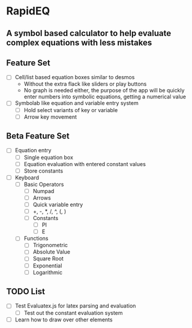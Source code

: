 # RapidEQ

## A symbol based calculator to help evaluate complex equations with less mistakes

## Feature Set

- [ ] Cell/list based equation boxes similar to desmos
  - Without the extra flack like sliders or play buttons
  - No graph is needed either, the purpose of the app will be quickly enter numbers into symbolic equations, getting a numerical value
- [ ] Symbolab like equation and variable entry system
  - [ ] Hold select variants of key or variable
  - [ ] Arrow key movement

## Beta Feature Set

- [ ] Equation entry
  - [ ] Single equation box
  - [ ] Equation evaluation with entered constant values
  - [ ] Store constants
- [ ] Keyboard
  - [ ] Basic Operators
    - [ ] Numpad
    - [ ] Arrows
    - [ ] Quick variable entry
    - [ ] +, -, *, /, ^, (, )
    - [ ] Constants
      - [ ] PI
      - [ ] E
  - [ ] Functions
    - [ ] Trigonometric
    - [ ] Absolute Value
    - [ ] Square Root
    - [ ] Exponential
    - [ ] Logarithmic

## TODO List

- [ ] Test Evaluatex.js for latex parsing and evaluation
  - [ ] Test out the constant evaluation system
- [ ] Learn how to draw over other elements
